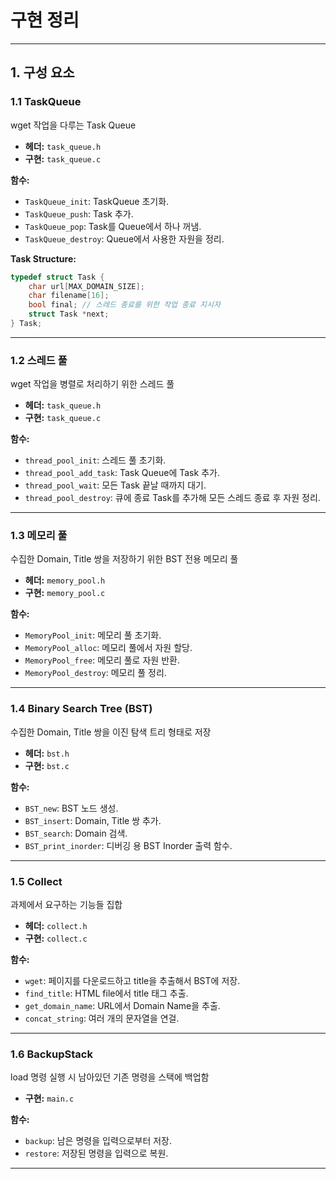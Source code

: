 # **구현 정리**

---

## **1. 구성 요소**

### **1.1 TaskQueue**

wget 작업을 다루는 Task Queue

- **헤더:** `task_queue.h`
- **구현:** `task_queue.c`

**함수:**

- `TaskQueue_init`: TaskQueue 초기화.
- `TaskQueue_push`: Task 추가.
- `TaskQueue_pop`: Task를 Queue에서 하나 꺼냄.
- `TaskQueue_destroy`: Queue에서 사용한 자원을 정리.

**Task Structure:**

```c
typedef struct Task {
    char url[MAX_DOMAIN_SIZE];
    char filename[16];
    bool final; // 스레드 종료를 위한 작업 종료 지시자
    struct Task *next;
} Task;
```

---

### **1.2 스레드 풀**

wget 작업을 병렬로 처리하기 위한 스레드 풀

- **헤더:** `task_queue.h`
- **구현:** `task_queue.c`

**함수:**

- `thread_pool_init`: 스레드 풀 초기화.
- `thread_pool_add_task`: Task Queue에 Task 추가.
- `thread_pool_wait`: 모든 Task 끝날 때까지 대기.
- `thread_pool_destroy`: 큐에 종료 Task를 추가해 모든 스레드 종료 후 자원 정리.

---

### **1.3 메모리 풀**

수집한 Domain, Title 쌍을 저장하기 위한 BST 전용 메모리 풀

- **헤더:** `memory_pool.h`
- **구현:** `memory_pool.c`

**함수:**

- `MemoryPool_init`: 메모리 풀 초기화.
- `MemoryPool_alloc`: 메모리 풀에서 자원 할당.
- `MemoryPool_free`: 메모리 풀로 자원 반환.
- `MemoryPool_destroy`: 메모리 풀 정리.

---

### **1.4 Binary Search Tree (BST)**

수집한 Domain, Title 쌍을 이진 탐색 트리 형태로 저장

- **헤더:** `bst.h`
- **구현:** `bst.c`

**함수:**

- `BST_new`: BST 노드 생성.
- `BST_insert`: Domain, Title 쌍 추가.
- `BST_search`: Domain 검색.
- `BST_print_inorder`: 디버깅 용 BST Inorder 출력 함수.

---

### **1.5 Collect**

과제에서 요구하는 기능들 집합

- **헤더:** `collect.h`
- **구현:** `collect.c`

**함수:**

- `wget`: 페이지를 다운로드하고 title을 추출해서 BST에 저장.
- `find_title`: HTML file에서 title 태그 추출.
- `get_domain_name`: URL에서 Domain Name을 추출.
- `concat_string`: 여러 개의 문자열을 연걸.

---

### **1.6 BackupStack**

load 명령 실행 시 남아있던 기존 명령을 스택에 백업함

- **구현:** `main.c`

**함수:**

- `backup`: 남은 명령을 입력으로부터 저장.
- `restore`: 저장된 명령을 입력으로 복원.

---
